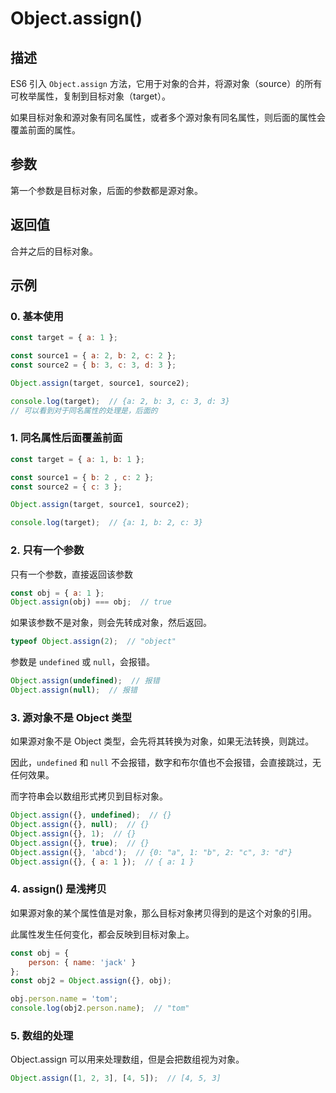 # Object.assign()

## 描述

ES6 引入 `Object.assign` 方法，它用于对象的合并，将源对象（source）的所有可枚举属性，复制到目标对象（target）。

如果目标对象和源对象有同名属性，或者多个源对象有同名属性，则后面的属性会覆盖前面的属性。

## 参数

第一个参数是目标对象，后面的参数都是源对象。


## 返回值

合并之后的目标对象。

## 示例

### 0. 基本使用

```js
const target = { a: 1 };

const source1 = { a: 2, b: 2, c: 2 };
const source2 = { b: 3, c: 3, d: 3 };

Object.assign(target, source1, source2);

console.log(target);  // {a: 2, b: 3, c: 3, d: 3}
// 可以看到对于同名属性的处理是，后面的
```

### 1. 同名属性后面覆盖前面

```js
const target = { a: 1, b: 1 };

const source1 = { b: 2 , c: 2 };
const source2 = { c: 3 };

Object.assign(target, source1, source2);

console.log(target);  // {a: 1, b: 2, c: 3}
```

### 2. 只有一个参数

只有一个参数，直接返回该参数

```js
const obj = { a: 1 };
Object.assign(obj) === obj;  // true
```

如果该参数不是对象，则会先转成对象，然后返回。

```js
typeof Object.assign(2);  // "object"
```

参数是 `undefined` 或 `null`，会报错。

```js
Object.assign(undefined);  // 报错
Object.assign(null);  // 报错
```

### 3. 源对象不是 Object 类型

如果源对象不是 Object 类型，会先将其转换为对象，如果无法转换，则跳过。

因此，`undefined` 和 `null` 不会报错，数字和布尔值也不会报错，会直接跳过，无任何效果。

而字符串会以数组形式拷贝到目标对象。

```js
Object.assign({}, undefined);  // {}
Object.assign({}, null);  // {}
Object.assign({}, 1);  // {}
Object.assign({}, true);  // {}
Object.assign({}, 'abcd');  // {0: "a", 1: "b", 2: "c", 3: "d"}
Object.assign({}, { a: 1 });  // { a: 1 }
```

### 4. assign() 是浅拷贝

如果源对象的某个属性值是对象，那么目标对象拷贝得到的是这个对象的引用。

此属性发生任何变化，都会反映到目标对象上。

```js
const obj = { 
    person: { name: 'jack' } 
};
const obj2 = Object.assign({}, obj);

obj.person.name = 'tom';
console.log(obj2.person.name);  // "tom"
```

### 5. 数组的处理

Object.assign 可以用来处理数组，但是会把数组视为对象。

```js
Object.assign([1, 2, 3], [4, 5]);  // [4, 5, 3]
```